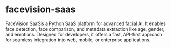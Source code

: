 # facevision-saas
FaceVision SaaSis a Python SaaS platform for advanced facial AI. It enables face detection, face comparison, and metadata extraction like age, gender, and emotions. Designed for developers, it offers a fast, API-first approach for seamless integration into web, mobile, or enterprise applications.
